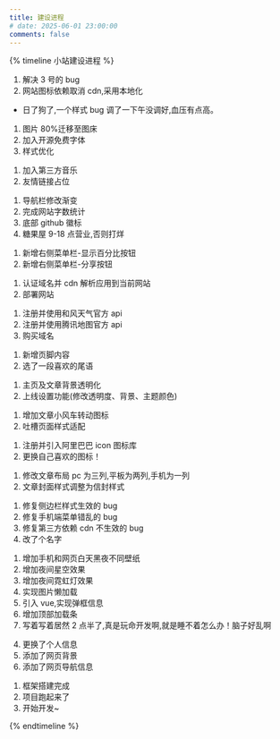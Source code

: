 ```yaml
---
title: 建设进程
# date: 2025-06-01 23:00:00
comments: false
---
```


{% timeline 小站建设进程 %}

<!-- timeline 2025-08-06 -->

1. 解决 3 号的 bug
2. 网站图标依赖取消 cdn,采用本地化

<!-- endtimeline  -->

<!-- timeline 2025-08-03 -->

- 日了狗了,一个样式 bug 调了一下午没调好,血压有点高。

<!-- endtimeline  -->

<!-- timeline 2025-08-02 -->

1. 图片 80%迁移至图床
2. 加入开源免费字体
3. 样式优化

<!-- endtimeline  -->

<!-- timeline 2025-07-31 -->

1. 加入第三方音乐
2. 友情链接占位

<!-- endtimeline  -->

<!-- timeline 2025-07-20 -->

1. 导航栏修改渐变
2. 完成网站字数统计
3. 底部 github 徽标
4. 糖果屋 9-18 点营业,否则打烊

<!-- endtimeline  -->

<!-- timeline 2025-07-19 -->

1. 新增右侧菜单栏-显示百分比按钮
2. 新增右侧菜单栏-分享按钮

<!-- endtimeline  -->

<!-- timeline 2025-07-12 -->

1. 认证域名并 cdn 解析应用到当前网站
2. 部署网站

<!-- endtimeline  -->

<!-- timeline 2025-07-07 -->

1. 注册并使用和风天气官方 api
2. 注册并使用腾讯地图官方 api
3. 购买域名

<!-- endtimeline  -->

<!-- timeline 2025-07-05 -->

1. 新增页脚内容
2. 选了一段喜欢的尾语

<!-- endtimeline  -->

<!-- timeline 2025-06-29 -->

1. 主页及文章背景透明化
2. 上线设置功能(修改透明度、背景、主题颜色)

<!-- endtimeline  -->

<!-- timeline 2025-06-25 -->

1. 增加文章小风车转动图标
2. 吐槽页面样式适配

<!-- endtimeline  -->

<!-- timeline 2025-06-20 -->

1. 注册并引入阿里巴巴 icon 图标库
2. 更换自己喜欢的图标！

<!-- endtimeline  -->

<!-- timeline 2025-06-18 -->

1. 修改文章布局 pc 为三列,平板为两列,手机为一列
2. 文章封面样式调整为信封样式

<!-- endtimeline  -->

<!-- timeline 2025-06-15 -->

1. 修复侧边栏样式生效的 bug
2. 修复手机端菜单错乱的 bug
3. 修复第三方依赖 cdn 不生效的 bug
4. 改了个名字

<!-- endtimeline  -->

<!-- timeline 2025-06-06 -->

1. 增加手机和网页白天黑夜不同壁纸
2. 增加夜间星空效果
3. 增加夜间霓虹灯效果
4. 实现图片懒加载
5. 引入 vue,实现弹框信息
6. 增加顶部加载条
7. 写着写着居然 2 点半了,真是玩命开发啊,就是睡不着怎么办！脑子好乱啊

<!-- endtimeline  -->

<!-- timeline 2025-06-03 -->

4. 更换了个人信息
5. 添加了网页背景
6. 添加了网页导航信息

<!-- endtimeline  -->

<!-- timeline 2025-06-01 -->

1. 框架搭建完成
2. 项目跑起来了
3. 开始开发~

<!-- endtimeline  -->

{% endtimeline %}
